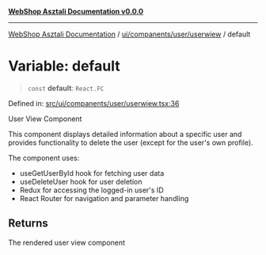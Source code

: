 [**WebShop Asztali Documentation v0.0.0**](../../../../../README.md)

***

[WebShop Asztali Documentation](../../../../../modules.md) / [ui/companents/user/userwiew](../README.md) / default

# Variable: default

> `const` **default**: `React.FC`

Defined in: [src/ui/companents/user/userwiew.tsx:36](https://github.com/akosgamer1000/webshop_asztali/blob/694dfb5919995863486557fe9c75abb7edf40a6c/src/ui/companents/user/userwiew.tsx#L36)

User View Component

This component displays detailed information about a specific user and provides
functionality to delete the user (except for the user's own profile).

The component uses:
- useGetUserById hook for fetching user data
- useDeleteUser hook for user deletion
- Redux for accessing the logged-in user's ID
- React Router for navigation and parameter handling

## Returns

The rendered user view component
